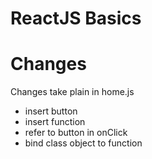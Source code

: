 # ReactJS Basics

# Changes
Changes take plain in home.js

- insert button
- insert function 
- refer to button in onClick
- bind class object to function
